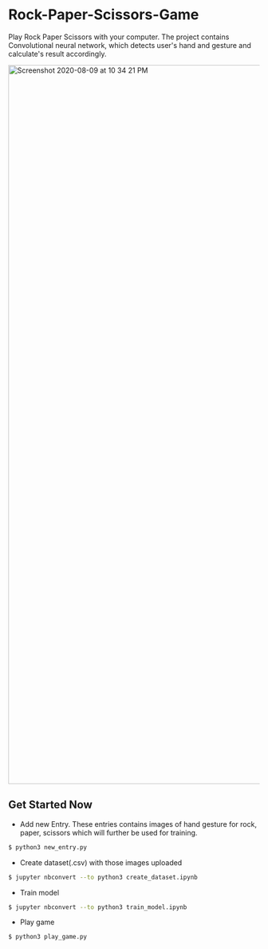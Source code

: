 # Rock-Paper-Scissors-Game

Play Rock Paper Scissors with your computer. The project contains Convolutional neural network, which detects user's hand and gesture and calculate's result accordingly.

<img width="1440" alt="Screenshot 2020-08-09 at 10 34 21 PM" src="https://user-images.githubusercontent.com/35291991/89737689-93521f80-da90-11ea-9976-4455b2cf69f5.png">


## Get Started Now

* Add new Entry. These entries contains images of hand gesture for rock, paper, scissors which will further be used for training.
```sh
$ python3 new_entry.py
```

* Create dataset(.csv) with those images uploaded
```sh
$ jupyter nbconvert --to python3 create_dataset.ipynb
```

* Train model
```sh
$ jupyter nbconvert --to python3 train_model.ipynb
```

* Play game
```sh
$ python3 play_game.py
```
